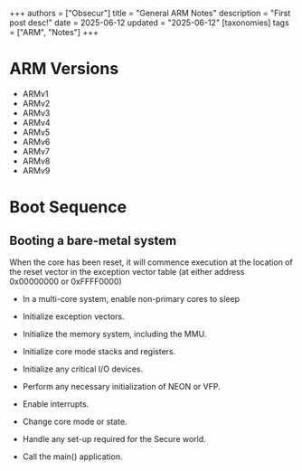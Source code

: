 +++
authors = ["Obsecur"]
title = "General ARM Notes"
description = "First post desc!"
date = 2025-06-12
updated = "2025-06-12"
[taxonomies]
tags = ["ARM", "Notes"]
+++

# ARM Versions

- ARMv1
- ARMv2
- ARMv3
- ARMv4
- ARMv5
- ARMv6
- ARMv7
- ARMv8
- ARMv9

# Boot Sequence

## Booting a bare-metal system

When the core has been reset, it will commence execution at the location of the reset vector in
the exception vector table (at either address 0x00000000 or 0xFFFF0000)

- In a multi-core system, enable non-primary cores to sleep

- Initialize exception vectors.

- Initialize the memory system, including the MMU.

- Initialize core mode stacks and registers.

- Initialize any critical I/O devices.

- Perform any necessary initialization of NEON or VFP.

- Enable interrupts.

- Change core mode or state.

- Handle any set-up required for the Secure world.

- Call the main() application.